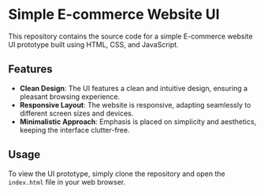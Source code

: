 # Simple E-commerce Website UI

This repository contains the source code for a simple E-commerce website UI prototype built using HTML, CSS, and JavaScript.

## Features

- **Clean Design**: The UI features a clean and intuitive design, ensuring a pleasant browsing experience.
- **Responsive Layout**: The website is responsive, adapting seamlessly to different screen sizes and devices.
- **Minimalistic Approach**: Emphasis is placed on simplicity and aesthetics, keeping the interface clutter-free.
  
## Usage

To view the UI prototype, simply clone the repository and open the `index.html` file in your web browser.

